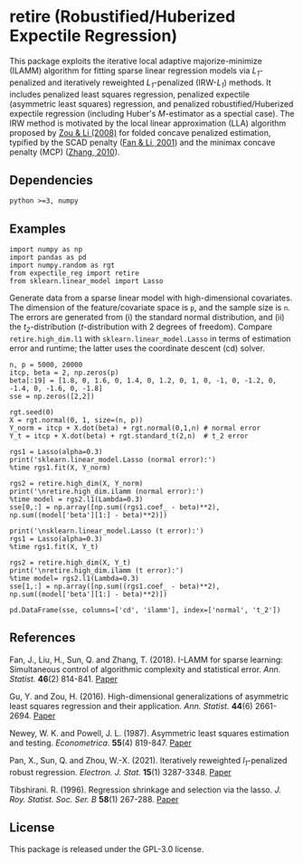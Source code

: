 # retire (Robustified/Huberized Expectile Regression)

This package exploits the iterative local adaptive majorize-minimize (ILAMM) algorithm for fitting sparse linear regression models via *L<sub>1</sub>*-penalized and iteratively reweighted *L<sub>1</sub>*-penalized (IRW-*L<sub>1</sub>*) methods. It includes penalized least squares regression, penalized expectile (asymmetric least squares) regression, and penalized robustified/Huberized expectile regression (including Huber's *M*-estimator as a spectial case). The IRW method is motivated by the local linear approximation (LLA) algorithm proposed by [Zou & Li (2008)](https://projecteuclid.org/journals/annals-of-statistics/volume-36/issue-4/One-step-sparse-estimates-in-nonconcave-penalized-likelihood-models/10.1214/009053607000000802.full) for folded concave penalized estimation, typified by the SCAD penalty ([Fan & Li, 2001](https://fan.princeton.edu/papers/01/penlike.pdf)) and the minimax concave penalty (MCP) ([Zhang, 2010](https://projecteuclid.org/journals/annals-of-statistics/volume-38/issue-2/Nearly-unbiased-variable-selection-under-minimax-concave-penalty/10.1214/09-AOS729.full)). 



## Dependencies

```
python >=3, numpy
```


## Examples

```
import numpy as np
import pandas as pd
import numpy.random as rgt
from expectile_reg import retire
from sklearn.linear_model import Lasso
```
Generate data from a sparse linear model with high-dimensional covariates. The dimension of the feature/covariate space is `p`, and the sample size is `n`. The errors are generated from (i) the standard normal distribution, and (ii) the *t<sub>2</sub>*-distribution (*t*-distribution with 2 degrees of freedom). Compare `retire.high_dim.l1` with `sklearn.linear_model.Lasso` in terms of estimation error and runtime; the latter uses the coordinate descent (cd) solver.

```
n, p = 5000, 20000
itcp, beta = 2, np.zeros(p)
beta[:19] = [1.8, 0, 1.6, 0, 1.4, 0, 1.2, 0, 1, 0, -1, 0, -1.2, 0, -1.4, 0, -1.6, 0, -1.8]
sse = np.zeros([2,2])

rgt.seed(0)
X = rgt.normal(0, 1, size=(n, p))
Y_norm = itcp + X.dot(beta) + rgt.normal(0,1,n) # normal error
Y_t = itcp + X.dot(beta) + rgt.standard_t(2,n)	# t_2 error

rgs1 = Lasso(alpha=0.3)
print('sklearn.linear_model.Lasso (normal error):')
%time rgs1.fit(X, Y_norm)

rgs2 = retire.high_dim(X, Y_norm)
print('\nretire.high_dim.ilamm (normal error):')
%time model = rgs2.l1(Lambda=0.3)
sse[0,:] = np.array([np.sum((rgs1.coef_ - beta)**2), np.sum((model['beta'][1:] - beta)**2)])

print('\nsklearn.linear_model.Lasso (t error):')
rgs1 = Lasso(alpha=0.3)
%time rgs1.fit(X, Y_t)

rgs2 = retire.high_dim(X, Y_t)
print('\nretire.high_dim.ilamm (t error):')
%time model= rgs2.l1(Lambda=0.3)
sse[1,:] = np.array([np.sum((rgs1.coef_ - beta)**2), np.sum((model['beta'][1:] - beta)**2)])

pd.DataFrame(sse, columns=['cd', 'ilamm'], index=['normal', 't_2'])
```


## References

Fan, J., Liu, H., Sun, Q. and Zhang, T. (2018). I-LAMM for sparse learning: Simultaneous control of algorithmic complexity and statistical error. *Ann. Statist.* **46**(2) 814-841. [Paper](https://www.tandfonline.com/doi/abs/10.1080/07350015.2019.1660177?journalCode=ubes20)

Gu, Y. and Zou, H. (2016). High-dimensional generalizations of asymmetric least squares regression and their application. *Ann. Statist.* **44**(6) 2661-2694. [Paper](https://projecteuclid.org/journals/annals-of-statistics/volume-44/issue-6/High-dimensional-generalizations-of-asymmetric-least-squares-regression-and-their/10.1214/15-AOS1431.full)

Newey, W. K. and Powell, J. L. (1987). Asymmetric least squares estimation and testing. *Econometrica*. **55**(4) 819-847. [Paper](https://www.jstor.org/stable/1911031?seq=1#metadata_info_tab_contents)

Pan, X., Sun, Q. and Zhou, W.-X. (2021). Iteratively reweighted *l<sub>1</sub>*-penalized robust regression. *Electron. J. Stat.* **15**(1) 3287-3348. [Paper](https://projecteuclid.org/journals/electronic-journal-of-statistics/volume-15/issue-1/Iteratively-reweighted-%E2%84%931-penalized-robust-regression/10.1214/21-EJS1862.full)

Tibshirani. R. (1996). Regression shrinkage and selection via the lasso. *J. Roy. Statist. Soc. Ser. B* **58**(1) 267-288. [Paper](https://www.jstor.org/stable/2346178?seq=1#metadata_info_tab_contents)


## License 

This package is released under the GPL-3.0 license.
